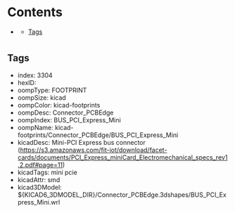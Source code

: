 



Contents
========

* [](#)
	* [Tags](#tags)

# 

## Tags

- index: 3304
- hexID: 
- oompType: FOOTPRINT
- oompSize: kicad
- oompColor: kicad-footprints
- oompDesc: Connector_PCBEdge
- oompIndex: BUS_PCI_Express_Mini
- oompName: kicad-footprints/Connector_PCBEdge/BUS_PCI_Express_Mini
- kicadDesc: Mini-PCI Express bus connector (https://s3.amazonaws.com/fit-iot/download/facet-cards/documents/PCI_Express_miniCard_Electromechanical_specs_rev1.2.pdf#page=11)
- kicadTags: mini pcie
- kicadAttr: smd
- kicad3DModel: ${KICAD6_3DMODEL_DIR}/Connector_PCBEdge.3dshapes/BUS_PCI_Express_Mini.wrl
